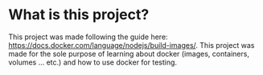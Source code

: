 # What is this project?
This project was made following the guide here: https://docs.docker.com/language/nodejs/build-images/. 
This project was made for the sole purpose of learning about docker (images, containers, volumes ... etc.) and how to use docker for testing.